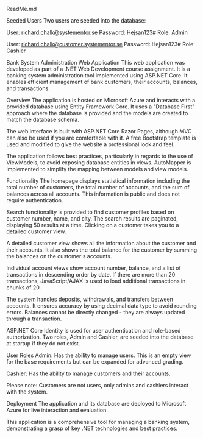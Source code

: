 ReadMe.md

Seeded Users
Two users are seeded into the database:

User: richard.chalk@systementor.se
Password: Hejsan123#
Role: Admin

User: richard.chalk@customer.systementor.se
Password: Hejsan123#
Role: Cashier


Bank System Administration Web Application
This web application was developed as part of a .NET Web Development course assignment. It is a banking system administration tool implemented using ASP.NET Core. It enables efficient management of bank customers, their accounts, balances, and transactions.

Overview
The application is hosted on Microsoft Azure and interacts with a provided database using Entity Framework Core. It uses a "Database First" approach where the database is provided and the models are created to match the database schema.

The web interface is built with ASP.NET Core Razor Pages, although MVC can also be used if you are comfortable with it. A free Bootstrap template is used and modified to give the website a professional look and feel.

The application follows best practices, particularly in regards to the use of ViewModels, to avoid exposing database entities in views. AutoMapper is implemented to simplify the mapping between models and view models.

Functionality
The homepage displays statistical information including the total number of customers, the total number of accounts, and the sum of balances across all accounts. This information is public and does not require authentication.

Search functionality is provided to find customer profiles based on customer number, name, and city. The search results are paginated, displaying 50 results at a time. Clicking on a customer takes you to a detailed customer view.

A detailed customer view shows all the information about the customer and their accounts. It also shows the total balance for the customer by summing the balances on the customer's accounts.

Individual account views show account number, balance, and a list of transactions in descending order by date. If there are more than 20 transactions, JavaScript/AJAX is used to load additional transactions in chunks of 20.

The system handles deposits, withdrawals, and transfers between accounts. It ensures accuracy by using decimal data type to avoid rounding errors. Balances cannot be directly changed - they are always updated through a transaction.

ASP.NET Core Identity is used for user authentication and role-based authorization. Two roles, Admin and Cashier, are seeded into the database at startup if they do not exist.

User Roles
Admin: Has the ability to manage users. This is an empty view for the base requirements but can be expanded for advanced grading.

Cashier: Has the ability to manage customers and their accounts.

Please note: Customers are not users, only admins and cashiers interact with the system.


Deployment
The application and its database are deployed to Microsoft Azure for live interaction and evaluation.

This application is a comprehensive tool for managing a banking system, demonstrating a grasp of key .NET technologies and best practices.
